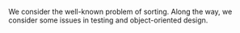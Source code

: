 We consider the well-known problem of sorting.  Along the way, we consider
some issues in testing and object-oriented design.
